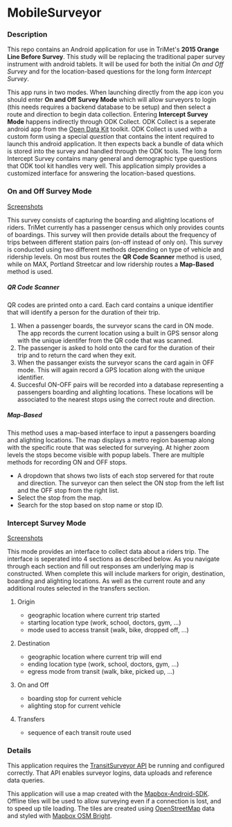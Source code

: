 MobileSurveyor
==============

### Description

This repo contains an Android application for use in TriMet's **2015 Orange Line Before Survey**. This study will be replacing the traditional paper survey instrument with android tablets. It will be used for both the initial *On and Off Survey* and for the location-based questions for the long form *Intercept Survey*. 

This app runs in two modes. When launching directly from the app icon you should enter **On and Off Survey Mode** which will allow surveyors to login (this needs requires a backend database to be setup) and then select a route and direction to begin data collection. Entering **Intercept Survey Mode** happens indirectly through ODK Collect. ODK Collect is a seperate android app from the [Open Data Kit](https://opendatakit.org/) toolkit. ODK Collect is used with a custom form using a special *question* that contains the intent required to launch this android application. It then expects back a bundle of data which is stored into the survey and handled through the ODK tools. The long form Intercept Survey contains many general and demographic type questions that ODK tool kit handles very well. This application simply provides a customized interface for answering the location-based questions.

### On and Off Survey Mode

[Screenshots](https://github.com/TransitSurveyor/MobileSurveyor/tree/master/screenshots/on_off)

This survey consists of capturing the boarding and alighting locations of riders. TriMet currently has a passenger census which only provides counts of boardings. This survey will then provide details about the frequency of trips between different station pairs (on-off instead of only on). This survey is conducted using two different methods depending on type of vehicle and ridership levels. On most bus routes the **QR Code Scanner** method is used, while on MAX, Portland Streetcar and low ridership routes a **Map-Based** method is used.

##### QR Code Scanner

QR codes are printed onto a card. Each card contains a unique identifier that will identify a person for the duration of their trip.

1. When a passenger boards, the surveyor scans the card in ON mode. The app records the current location using a built in GPS sensor along with the unique identifer from the QR code that was scanned.
2. The passenger is asked to hold onto the card for the duration of their trip and to return the card when they exit.
3. When the passanger exists the surveyor scans the card again in OFF mode. This will again record a GPS location along with the unique identifier.
4. Succesful ON-OFF pairs will be recorded into a database representing a passengers boarding and alighting locations. These locations will be associated to the nearest stops using the correct route and direction.

##### Map-Based

This method uses a map-based interface to input a passengers boarding and alighting locations. The map displays a metro region basemap along with the specific route that was selected for surveying. At higher zoom levels the stops become visible with popup labels. There are multiple methods for recording ON and OFF stops.

- A dropdown that shows two lists of each stop servered for that route and direction. The surveyor can then select the ON stop from the left list and the OFF stop from the right list.
- Select the stop from the map.
- Search for the stop based on stop name or stop ID.

### Intercept Survey Mode

[Screenshots](https://github.com/TransitSurveyor/MobileSurveyor/tree/master/screenshots/intercept)

This mode provides an interface to collect data about a riders trip. The interface is seperated into 4 sections as described below. As you navigate through each section and fill out responses am underlying map is constructed.
When complete this will include markers for origin, destination, boarding and alighting locations. As well as the current route and any additional routes selected in the transfers section.

1. Origin
    - geographic location where current trip started
    - starting location type (work, school, doctors, gym, ...)
    - mode used to access transit (walk, bike, dropped off, ...)

2. Destination
    - geographic location where current trip will end
    - ending location type (work, school, doctors, gym, ...)
    - egress mode from transit (walk, bike, picked up, ...)

3. On and Off
    - boarding stop for current vehicle
    - alighting stop for current vehicle

4. Transfers
    - sequence of each transit route used

### Details

This application requires the [TransitSurveyor API](https://github.com/TransitSurveyor/API) be running and configured correctly. That API enables surveyor logins, data uploads and reference data queries. 

This application will use a map created with the [Mapbox-Android-SDK](https://github.com/mapbox/mapbox-android-sdk). Offline tiles will be used to allow surveying even if a connection is lost, and to speed up tile loading. The tiles are created using [OpenStreetMap](http://www.openstreetmap.org/) data and styled with [Mapbox OSM Bright](https://github.com/mapbox/osm-bright).



